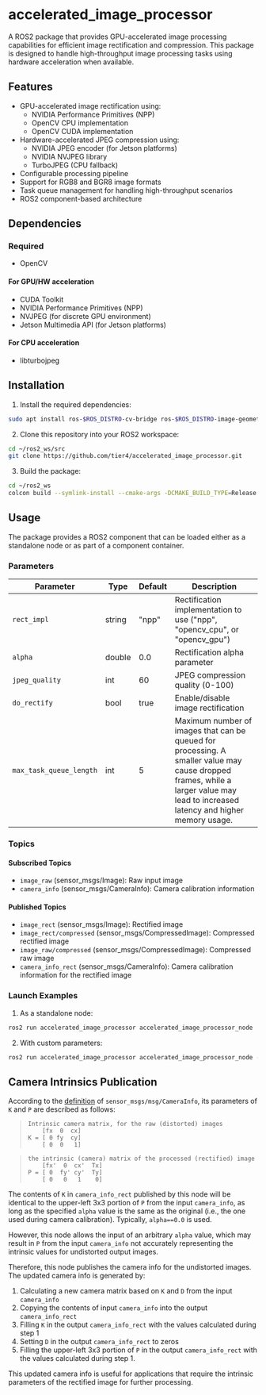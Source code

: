 # accelerated_image_processor

A ROS2 package that provides GPU-accelerated image processing capabilities for efficient image rectification and compression. This package is designed to handle high-throughput image processing tasks using hardware acceleration when available.

## Features

- GPU-accelerated image rectification using:
  - NVIDIA Performance Primitives (NPP)
  - OpenCV CPU implementation
  - OpenCV CUDA implementation
- Hardware-accelerated JPEG compression using:
  - NVIDIA JPEG encoder (for Jetson platforms)
  - NVIDIA NVJPEG library
  - TurboJPEG (CPU fallback)
- Configurable processing pipeline
- Support for RGB8 and BGR8 image formats
- Task queue management for handling high-throughput scenarios
- ROS2 component-based architecture

## Dependencies

### Required
- OpenCV
#### For GPU/HW acceleration
- CUDA Toolkit
- NVIDIA Performance Primitives (NPP)
- NVJPEG (for discrete GPU environment)
- Jetson Multimedia API (for Jetson platforms)
#### For CPU acceleration
- libturbojpeg

## Installation

1. Install the required dependencies:
```bash
sudo apt install ros-$ROS_DISTRO-cv-bridge ros-$ROS_DISTRO-image-geometry libturbojpeg0-dev
```

2. Clone this repository into your ROS2 workspace:
```bash
cd ~/ros2_ws/src
git clone https://github.com/tier4/accelerated_image_processor.git
```

3. Build the package:
```bash
cd ~/ros2_ws
colcon build --symlink-install --cmake-args -DCMAKE_BUILD_TYPE=Release --packages-up-to accelerated_image_processor
```

## Usage

The package provides a ROS2 component that can be loaded either as a standalone node or as part of a component container.

### Parameters

| Parameter | Type | Default | Description |
|-----------|------|---------|-------------|
| `rect_impl` | string | "npp" | Rectification implementation to use ("npp", "opencv_cpu", or "opencv_gpu") |
| `alpha` | double | 0.0 | Rectification alpha parameter |
| `jpeg_quality` | int | 60 | JPEG compression quality (0-100) |
| `do_rectify` | bool | true | Enable/disable image rectification |
| `max_task_queue_length` | int | 5 | Maximum number of images that can be queued for processing. A smaller value may cause dropped frames, while a larger value may lead to increased latency and higher memory usage. |

### Topics

#### Subscribed Topics
- `image_raw` (sensor_msgs/Image): Raw input image
- `camera_info` (sensor_msgs/CameraInfo): Camera calibration information

#### Published Topics
- `image_rect` (sensor_msgs/Image): Rectified image
- `image_rect/compressed` (sensor_msgs/CompressedImage): Compressed rectified image
- `image_raw/compressed` (sensor_msgs/CompressedImage): Compressed raw image
- `camera_info_rect` (sensor_msgs/CameraInfo): Camera calibration information for the rectified image

### Launch Examples

1. As a standalone node:
```bash
ros2 run accelerated_image_processor accelerated_image_processor_node
```

2. With custom parameters:
```bash
ros2 run accelerated_image_processor accelerated_image_processor_node --ros-args -p rect_impl:=npp -p jpeg_quality:=80
```

## Camera Intrinsics Publication

According to the [definition](https://docs.ros2.org/latest/api/sensor_msgs/msg/CameraInfo.html) of `sensor_msgs/msg/CameraInfo`, its parameters of `K` and `P` are described as follows:

> ```
> Intrinsic camera matrix, for the raw (distorted) images
>     [fx  0  cx]
> K = [ 0 fy  cy]
>     [ 0  0   1]
> ```

> ```
> the intrinsic (camera) matrix of the processed (rectified) image
>     [fx'  0  cx'  Tx]
> P = [ 0  fy' cy'  Ty]
>     [ 0   0   1    0]
> ```

The contents of `K` in `camera_info_rect` published by this node will be identical to the upper-left 3x3 portion of `P` from the input `camera_info`, as long as the specified `alpha` value is the same as the original (i.e., the one used during camera calibration). Typically, `alpha==0.0` is used.

However, this node allows the input of an arbitrary `alpha` value, which may result in `P` from the input `camera_info` not accurately representing the intrinsic values for undistorted output images.

Therefore, this node publishes the camera info for the undistorted images. The updated camera info is generated by:

1. Calculating a new camera matrix based on `K` and `D` from the input `camera_info`
2. Copying the contents of input `camera_info` into the output `camera_info_rect`
3. Filling `K` in the output `camera_info_rect` with the values calculated during step 1
4. Setting `D` in the output `camera_info_rect` to zeros
5. Filling the upper-left 3x3 portion of `P` in the output `camera_info_rect` with the values calculated during step 1.

This updated camera info is useful for applications that require the intrinsic parameters of the rectified image for further processing.
